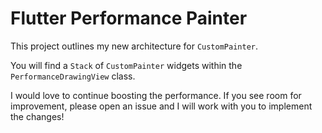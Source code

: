 # Flutter Performance Painter

This project outlines my new architecture for `CustomPainter`.

You will find a `Stack` of `CustomPainter` widgets within the `PerformanceDrawingView` class.

I would love to continue boosting the performance. 
If you see room for improvement, please open an issue and I will work with you to implement the changes!
